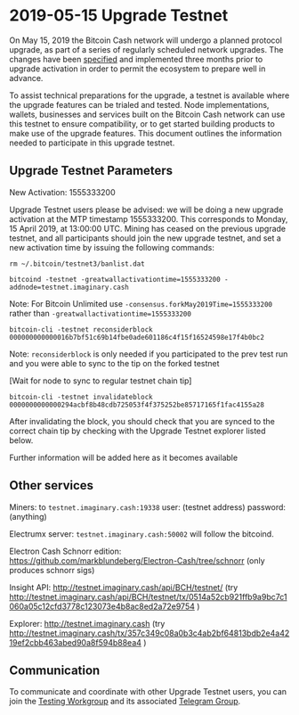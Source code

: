 2019-05-15 Upgrade Testnet
==========================

On May 15, 2019 the Bitcoin Cash network will undergo a planned protocol upgrade, as part of a series of regularly scheduled network upgrades. The changes have been [specified](https://github.com/bitcoincashorg/bitcoincash.org/blob/master/spec/2019-05-15-upgrade.md) and implemented three months prior to upgrade activation in order to permit the ecosystem to prepare well in advance.

To assist technical preparations for the upgrade, a testnet is available where the upgrade features can be trialed and tested. Node implementations, wallets, businesses and services built on the Bitcoin Cash network can use this testnet to ensure compatibility, or to get started building products to make use of the upgrade features. This document outlines the information needed to participate in this upgrade testnet.

## Upgrade Testnet Parameters

New Activation: 1555333200

Upgrade Testnet users please be advised: we will be doing a new upgrade activation at the MTP timestamp 1555333200. This corresponds to Monday, 15 April 2019, at 13:00:00 UTC. Mining has ceased on the previous upgrade testnet, and all participants should join the new upgrade testnet, and set a new activation time by issuing the following commands:

```
rm ~/.bitcoin/testnet3/banlist.dat

bitcoind -testnet -greatwallactivationtime=1555333200 -addnode=testnet.imaginary.cash
```

Note: For Bitcoin Unlimited use `-consensus.forkMay2019Time=1555333200` rather than `-greatwallactivationtime=1555333200`

```
bitcoin-cli -testnet reconsiderblock 000000000000016b7bf51c69b14fbe0ade601186c4f15f16524598e17f4b0bc2
```

Note: `reconsiderblock` is only needed if you participated to the prev test run and you were able to sync to the tip on the forked testnet

[Wait for node to sync to regular testnet chain tip]

```
bitcoin-cli -testnet invalidateblock 0000000000000294acbf8b48cdb725053f4f375252be85717165f1fac4155a28
```

After invalidating the block, you should check that you are synced to the correct chain tip by checking with the Upgrade Testnet explorer listed below.

Further information will be added here as it becomes available

## Other services

Miners: to `testnet.imaginary.cash:19338`
user: (testnet address) password:(anything)

Electrumx server: `testnet.imaginary.cash:50002` will follow the bitcoind.

Electron Cash Schnorr edition: https://github.com/markblundeberg/Electron-Cash/tree/schnorr
(only produces schnorr sigs)

Insight API: http://testnet.imaginary.cash/api/BCH/testnet/ (try http://testnet.imaginary.cash/api/BCH/testnet/tx/0514a52cb921ffb9a9bc7c1060a05c12cfd3778c123073e4b8ac8ed2a72e9754 )

Explorer: http://testnet.imaginary.cash (try http://testnet.imaginary.cash/tx/357c349c08a0b3c4ab2bf64813bdb2e4a4219ef2cbb463abed90a8f594b88ea4 )

## Communication

To communicate and coordinate with other Upgrade Testnet users, you can join the [Testing Workgroup](workgroup.md) and its associated [Telegram Group](https://t.me/joinchat/DUeWWkYZbVMjvwMTRFlRhw).
